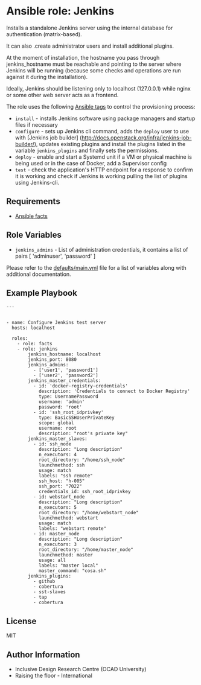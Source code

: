 Ansible role: Jenkins
=====================

Installs a standalone Jenkins server using the internal database for authentication (matrix-based).

It can also .create administrator users and install additional plugins.

At the moment of installation, the hostname you pass through jenkins_hostname must be reachable and pointing to the server where Jenkins will be running (because some checks and operations are run against it during the installation).

Ideally, Jenkins should be listening only to localhost (127.0.0.1) while nginx or some other web server acts as a frontend.

The role uses the following [Ansible tags](http://docs.ansible.com/ansible/playbooks_tags.html) to control the provisioning process:

* ``install`` - installs Jenkins software using package managers and startup files if necessary
* ``configure`` - sets up Jenkins cli command, adds the ``deploy`` user to use with [Jenkins job builder] (http://docs.openstack.org/infra/jenkins-job-builder/), updates existing plugins and install the plugins listed in the variable ``jenkins_plugins`` and finally sets the permissions.
* ``deploy`` - enable and start a Systemd unit if a VM or physical machine is being used or in the case of Docker, add a Supervisor config
* ``test`` - check the application's HTTP endpoint for a response to confirm it is working and check if Jenkins is working pulling the list of plugins using Jenkins-cli.

Requirements
------------

* [Ansible facts](https://github.com/idi-ops/ansible-facts)

Role Variables
--------------

* ``jenkins_admins`` - List of administration credentials, it contains a list of pairs [ 'adminuser', 'password' ]

Please refer to the [defaults/main.yml](defaults/main.yml) file for a list of variables along with additional documentation.

Example Playbook
----------------

```
---


- name: Configure Jenkins test server
  hosts: localhost

  roles:
    - role: facts
    - role: jenkins
        jenkins_hostname: localhost
        jenkins_port: 8080
        jenkins_admins:
          - ['user1', 'password1']
          - ['user2', 'password2']
        jenkins_master_credentials:
          - id: 'docker-registry-credentials'
            description: 'Credentials to connect to Docker Registry'
            type: UsernamePassword
            username: 'admin'
            password: 'root'
          - id: 'ssh_root_idprivkey'
            type: BasicSSHUserPrivateKey
            scope: global
            username: root
            description: "root's private key"
        jenkins_master_slaves:
          - id: ssh_node
            description: "Long description"
            n_executors: 4
            root_directory: "/home/ssh_node"
            launchmethod: ssh
            usage: match
            labels: "ssh remote"
            ssh_host: "h-005"
            ssh_port: "7022"
            credentials_id: ssh_root_idprivkey
          - id: webstart_node
            description: "Long description"
            n_executors: 5
            root_directory: "/home/webstart_node"
            launchmethod: webstart
            usage: match
            labels: "webstart remote"
          - id: master_node
            description: "Long description"
            n_executors: 3
            root_directory: "/home/master_node"
            launchmethod: master
            usage: all
            labels: "master local"
            master_command: "cosa.sh" 
        jenkins_plugins:
          - github
          - cobertura
          - sst-slaves
          - tap
          - cobertura

```
License
-------

MIT

Author Information
------------------

* Inclusive Design Research Centre (OCAD University)
* Raising the floor - International


